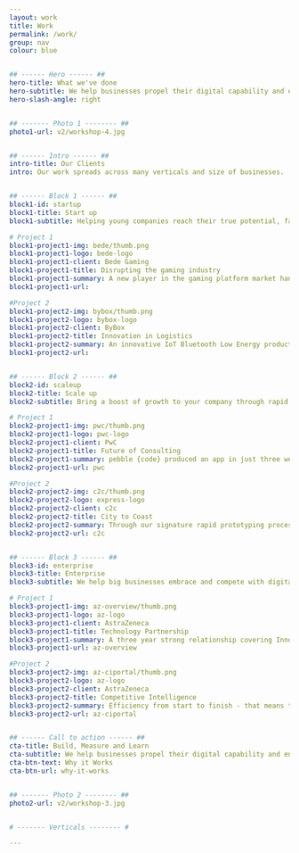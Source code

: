 ```yaml
---
layout: work
title: Work
permalink: /work/
group: nav
colour: blue


## ------ Hero ------ ##
hero-title: What we've done
hero-subtitle: We help businesses propel their digital capability and enable innovation.
hero-slash-angle: right


## ------- Photo 1 -------- ##
photo1-url: v2/workshop-4.jpg


## ------ Intro ------ ##
intro-title: Our Clients
intro: Our work spreads across many verticals and size of businesses.


## ------ Block 1 ------ ##
block1-id: startup
block1-title: Start up
block1-subtitle: Helping young companies reach their true potential, fast.

# Project 1
block1-project1-img: bede/thumb.png
block1-project1-logo: bede-logo
block1-project1-client: Bede Gaming
block1-project1-title: Disrupting the gaming industry
block1-project1-summary: A new player in the gaming platform market handling massive load and player stakes.
block1-project1-url:

#Project 2
block1-project2-img: bybox/thumb.png
block1-project2-logo: bybox-logo
block1-project2-client: ByBox
block1-project2-title: Innovation in Logistics
block1-project2-summary: An innovative IoT Bluetooth Low Energy product that moves logic into smartphones to reduce costs and open new markets.
block1-project2-url:


## ------ Block 2 ------ ##
block2-id: scaleup
block2-title: Scale up
block2-subtitle: Bring a boost of growth to your company through rapid innovation.

# Project 1
block2-project1-img: pwc/thumb.png
block2-project1-logo: pwc-logo
block2-project1-client: PwC
block2-project1-title: Future of Consulting
block2-project1-summary: pebble {code} produced an app in just three weeks, giving PwC clients access to consultants that were previously inaccessible, opening PwC to an enormous market of short-term, smaller clients.
block2-project1-url: pwc

#Project 2
block2-project2-img: c2c/thumb.png
block2-project2-logo: express-logo
block2-project2-client: c2c
block2-project2-title: City to Coast
block2-project2-summary: Through our signature rapid prototyping process, we were able to deliver a working software to c2c within weeks that streamlines assessments.
block2-project2-url: c2c


## ------ Block 3 ------ ##
block3-id: enterprise
block3-title: Enterprise
block3-subtitle: We help big businesses embrace and compete with digital disruption.

# Project 1
block3-project1-img: az-overview/thumb.png
block3-project1-logo: az-logo
block3-project1-client: AstraZeneca
block3-project1-title: Technology Partnership
block3-project1-summary: A three year strong relationship covering Innovation, Agile Transformation, Business Intelligence and a Global Intranet. pebble {code} aided AstraZeneca in transitioning to an Agile business model, providing them with internal tools.
block3-project1-url: az-overview

#Project 2
block3-project2-img: az-ciportal/thumb.png
block3-project2-logo: az-logo
block3-project2-client: AstraZeneca
block3-project2-title: Competitive Intelligence
block3-project2-summary: Efficiency from start to finish - that means timely decisions and more value for shareholders.
block3-project2-url: az-ciportal


## ------ Call to action ------ ##
cta-title: Build, Measure and Learn
cta-subtitle: We help businesses propel their digital capability and enable innovation.
cta-btn-text: Why it Works
cta-btn-url: why-it-works


## ------- Photo 2 -------- ##
photo2-url: v2/workshop-3.jpg


# ------- Verticals -------- #

---
```

